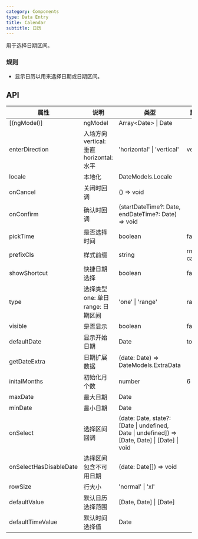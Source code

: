 ```yaml
---
category: Components
type: Data Entry
title: Calendar
subtitle: 日历
---
```


用于选择日期区间。

### 规则
- 显示日历以用来选择日期或日期区间。


## API

属性 | 说明 | 类型 | 默认值 | 必选
----|-----|------|------|------
\[(ngModel)\]|ngModel|Array\<Date\> \| Date|<span> </span>|false
enterDirection | 入场方向 vertical: 垂直 horizontal: 水平 | 'horizontal' \| 'vertical'| vertical | false
locale | 本地化 | DateModels.Locale | <span> </span> | false
onCancel | 关闭时回调 | () => void | <span> </span>  | false
onConfirm | 确认时回调 | (startDateTime?: Date, endDateTime?: Date) => void |  <span> </span>  | false
pickTime|是否选择时间 | boolean | false | false
prefixCls| 样式前缀 | string | rmc-calendar | false
showShortcut | 快捷日期选择 | boolean | false | false
type | 选择类型 one: 单日 range: 日期区间 | 'one' \| 'range'| range | false
visible | 是否显示 | boolean | false | false
defaultDate | 显示开始日期 | Date | today | false
getDateExtra | 日期扩展数据 | (date: Date) => DateModels.ExtraData |  <span> </span>   | false
initalMonths | 初始化月个数 | number | 6 | false
maxDate | 最大日期 | Date |   <span> </span>  | false
minDate | 最小日期 | Date |  <span> </span>   | false
onSelect | 选择区间回调 | (date: Date, state?: \[Date \| undefined, Date \| undefined\]) => \[Date, Date\] \| \[Date\] \| void | <span> </span> | false
onSelectHasDisableDate | 选择区间包含不可用日期 | (date: Date[]) => void | <span> </span> | false
rowSize | 行大小 | 'normal' \| 'xl' | <span> </span> | false
defaultValue | 默认日历选择范围 | \[Date, Date\] \| \[Date\] | <span> </span> | false
defaultTimeValue | 默认时间选择值 | Date |  <span> </span>  | false
